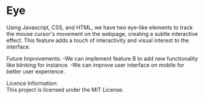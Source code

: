 # Eye
Using Javascript, CSS, and HTML, we have two eye-like elements to track the mouse cursor's movement on the webpage, creating a subtle interactive effect. This feature adds a touch of interactivity and visual interest to the interface.

Future Improvements:
    -We can implement feature B to add new functionality like blinking for instance.
    -We can improve user interface on mobile for better user experience. 
   
Licence Information:   
This project is licensed under the MIT License.
